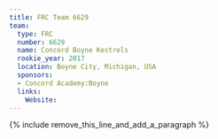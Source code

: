 ```yaml
---
title: FRC Team 6629
team:
  type: FRC
  number: 6629
  name: Concord Boyne Kestrels
  rookie_year: 2017
  location: Boyne City, Michigan, USA
  sponsors:
  - Concord Academy:Boyne
  links:
    Website:
---
```


{% include remove_this_line_and_add_a_paragraph %}